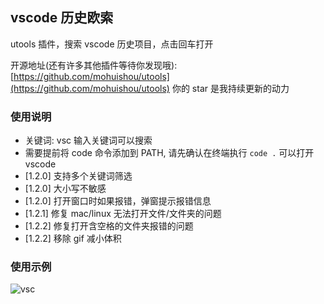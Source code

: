 ## vscode 历史欧索

utools 插件，搜索 vscode 历史项目，点击回车打开

开源地址(还有许多其他插件等待你发现哦): [https://github.com/mohuishou/utools](https://github.com/mohuishou/utools) 你的 star 是我持续更新的动力

### 使用说明

- 关键词: vsc 输入关键词可以搜索
- 需要提前将 code 命令添加到 PATH, 请先确认在终端执行 `code .` 可以打开 vscode
- [1.2.0] 支持多个关键词筛选
- [1.2.0] 大小写不敏感
- [1.2.0] 打开窗口时如果报错，弹窗提示报错信息
- [1.2.1] 修复 mac/linux 无法打开文件/文件夹的问题
- [1.2.2] 修复打开含空格的文件夹报错的问题
- [1.2.2] 移除 gif 减小体积

### 使用示例

![vsc](https://raw.githubusercontent.com/mohuishou/utools/master/imgs/vsc.gif)
